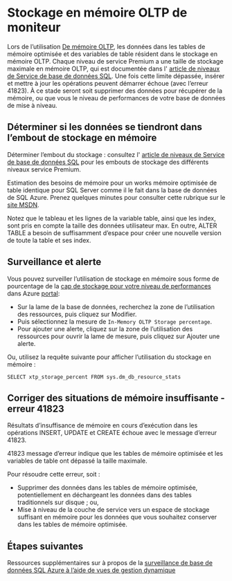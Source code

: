 <properties
    pageTitle="Surveiller le stockage de mémoire XTP | Microsoft Azure"
    description="Estimation et moniteur de stockage en mémoire XTP utilisent, capacité ; résoudre l’erreur de capacité 41823"
    services="sql-database"
    documentationCenter=""
    authors="jodebrui"
    manager="jhubbard"
    editor=""/>


<tags
    ms.service="sql-database"
    ms.workload="data-management"
    ms.tgt_pltfrm="na"
    ms.devlang="na"
    ms.topic="article"
    ms.date="10/03/2016"
    ms.author="jodebrui"/>


# <a name="monitor-in-memory-oltp-storage"></a>Stockage en mémoire OLTP de moniteur

Lors de l’utilisation [De mémoire OLTP](sql-database-in-memory.md), les données dans les tables de mémoire optimisée et des variables de table résident dans le stockage en mémoire OLTP. Chaque niveau de service Premium a une taille de stockage maximale en mémoire OLTP, qui est documentée dans l' [article de niveaux de Service de base de données SQL](sql-database-service-tiers.md#service-tiers-for-single-databases). Une fois cette limite dépassée, insérer et mettre à jour les opérations peuvent démarrer échoue (avec l’erreur 41823). À ce stade seront soit supprimer des données pour récupérer de la mémoire, ou que vous le niveau de performances de votre base de données de mise à niveau.

## <a name="determine-whether-data-will-fit-within-the-in-memory-storage-cap"></a>Déterminer si les données se tiendront dans l’embout de stockage en mémoire

Déterminer l’embout du stockage : consultez l' [article de niveaux de Service de base de données SQL](sql-database-service-tiers.md#service-tiers-for-single-databases) pour les embouts de stockage des différents niveaux service Premium.

Estimation des besoins de mémoire pour un works mémoire optimisée de table identique pour SQL Server comme il le fait dans la base de données de SQL Azure. Prenez quelques minutes pour consulter cette rubrique sur le [site MSDN](https://msdn.microsoft.com/library/dn282389.aspx).

Notez que le tableau et les lignes de la variable table, ainsi que les index, sont pris en compte la taille des données utilisateur max. En outre, ALTER TABLE a besoin de suffisamment d’espace pour créer une nouvelle version de toute la table et ses index.

## <a name="monitoring-and-alerting"></a>Surveillance et alerte

Vous pouvez surveiller l’utilisation de stockage en mémoire sous forme de pourcentage de la [cap de stockage pour votre niveau de performances](sql-database-service-tiers.md#service-tiers-for-single-databases) dans Azure [portal](https://portal.azure.com/): 

- Sur la lame de la base de données, recherchez la zone de l’utilisation des ressources, puis cliquez sur Modifier.
- Puis sélectionnez la mesure de `In-Memory OLTP Storage percentage`.
- Pour ajouter une alerte, cliquez sur la zone de l’utilisation des ressources pour ouvrir la lame de mesure, puis cliquez sur Ajouter une alerte.

Ou, utilisez la requête suivante pour afficher l’utilisation du stockage en mémoire :

    SELECT xtp_storage_percent FROM sys.dm_db_resource_stats


## <a name="correct-out-of-memory-situations---error-41823"></a>Corriger des situations de mémoire insuffisante - erreur 41823

Résultats d’insuffisance de mémoire en cours d’exécution dans les opérations INSERT, UPDATE et CREATE échoue avec le message d’erreur 41823.

41823 message d’erreur indique que les tables de mémoire optimisée et les variables de table ont dépassé la taille maximale.

Pour résoudre cette erreur, soit :


- Supprimer des données dans les tables de mémoire optimisée, potentiellement en déchargeant les données dans des tables traditionnels sur disque ; ou,
- Mise à niveau de la couche de service vers un espace de stockage suffisant en mémoire pour les données que vous souhaitez conserver dans les tables de mémoire optimisée.

## <a name="next-steps"></a>Étapes suivantes
Ressources supplémentaires sur à propos de la [surveillance de base de données SQL Azure à l’aide de vues de gestion dynamique](sql-database-monitoring-with-dmvs.md)
